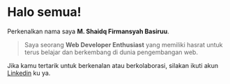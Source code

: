 # Halo semua! 

Perkenalkan nama saya **M. Shaidq Firmansyah Basiruu**.

> Saya seorang **Web Developer Enthusiast** yang memiliki hasrat untuk terus belajar dan berkembang di dunia pengembangan web.

Jika kamu tertarik untuk berkenalan atau berkolaborasi, silakan ikuti akun [Linkedin](https://www.linkedin.com/in/shodiq-basiru/) ku ya.


<!-- <p align="left">
<a href="https://github.com/shodiqbasiru">
  <img height="180em" src="https://github-readme-stats-eight-theta.vercel.app/api?username=gilangadhan&show_icons=true&theme=algolia&include_all_commits=true&count_private=true"/>
  <img height="180em" src="https://github-readme-stats-eight-theta.vercel.app/api/top-langs/?username=gilangadhan&layout=compact&langs_count=8&theme=algolia"/>
</a>
</p> -->
